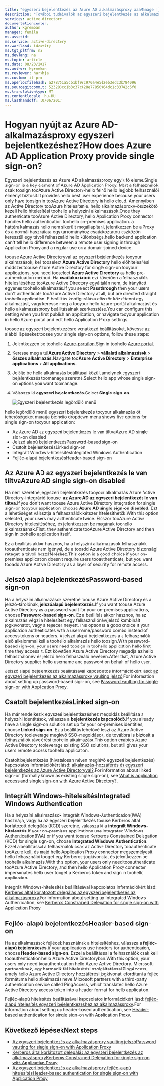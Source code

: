 ```yaml
---
title: "egyszeri bejelentkezés az Azure AD alkalmazásproxy aaaManage |} Microsoft Docs"
description: "További tudnivalók az egyszeri bejelentkezés az alkalmazásproxy hello alapjai"
services: active-directory
documentationcenter: 
author: kgremban
manager: femila
ms.assetid: 
ms.service: active-directory
ms.workload: identity
ms.tgt_pltfrm: na
ms.devlang: na
ms.topic: article
ms.date: 08/23/2017
ms.author: kgremban
ms.reviewer: harshja
ms.custom: it-pro
ms.openlocfilehash: a278751a5cb1bf98c970a4e5d2eb3edc3b784096
ms.sourcegitcommit: 523283cc1b3c37c428e77850964dc1c33742c5f0
ms.translationtype: MT
ms.contentlocale: hu-HU
ms.lasthandoff: 10/06/2017
---
```

# <a name="how-does-azure-ad-application-proxy-provide-single-sign-on"></a><span data-ttu-id="84d76-103">Hogyan nyújt az Azure AD-alkalmazásproxy egyszeri bejelentkezéshez?</span><span class="sxs-lookup"><span data-stu-id="84d76-103">How does Azure AD Application Proxy provide single sign-on?</span></span>

<span data-ttu-id="84d76-104">Egyszeri bejelentkezés az Azure AD alkalmazásproxy egyik fő eleme.</span><span class="sxs-lookup"><span data-stu-id="84d76-104">Single sign-on is a key element of Azure AD Application Proxy.</span></span>  <span data-ttu-id="84d76-105">Mert a felhasználók csak toosign tooAzure Active Directory-hello felhő hello legjobb felhasználói élményt biztosít.</span><span class="sxs-lookup"><span data-stu-id="84d76-105">It provides hello best user experience because your users only have toosign in tooAzure Active Directory in hello cloud.</span></span> <span data-ttu-id="84d76-106">Amennyiben az Active Directory tooAzure hitelesítenie, hello alkalmazásproxy-összekötő kezeli hello hitelesítési toohello a helyszíni alkalmazások.</span><span class="sxs-lookup"><span data-stu-id="84d76-106">Once they authenticate tooAzure Active Directory, hello Application Proxy connector handles hello authentication toohello on-premises application.</span></span> <span data-ttu-id="84d76-107">a háttéralkalmazás hello nem sikerült megállapítani, jelentkezzen be a Proxy és a normál használata egy tartományhoz csatlakoztatott eszközön keresztül egy távoli felhasználó hello különbsége.</span><span class="sxs-lookup"><span data-stu-id="84d76-107">hello backend application can't tell hello difference between a remote user signing in through Application Proxy and a regular use on a domain-joined device.</span></span> 

<span data-ttu-id="84d76-108">toouse Azure Active Directoryval az egyszeri bejelentkezés tooyour alkalmazások, kell tooselect **Azure Active Directory** hello előhitelesítési módszer.</span><span class="sxs-lookup"><span data-stu-id="84d76-108">toouse Azure Active Directory for single sign-on tooyour applications, you need tooselect **Azure Active Directory** as hello pre-authentication method.</span></span> <span data-ttu-id="84d76-109">Ha **csatlakoztatott** ezt követően a felhasználók hitelesítéséhez tooAzure Active Directory egyáltalán nem, de irányított egyenes toohello alkalmazás.</span><span class="sxs-lookup"><span data-stu-id="84d76-109">If you select **Passthrough** then your users don't authenticate tooAzure Active Directory at all, but are directed straight toohello application.</span></span> <span data-ttu-id="84d76-110">E beállítás konfigurálása először közzétenni egy alkalmazást, vagy keresse meg a tooyour hello Azure-portál alkalmazást és hello alkalmazásproxy beállításainak szerkesztése.</span><span class="sxs-lookup"><span data-stu-id="84d76-110">You can configure this setting when you first publish an application, or navigate tooyour application in hello Azure portal and edit hello Application Proxy settings.</span></span> 

<span data-ttu-id="84d76-111">toosee az egyszeri bejelentkezésre vonatkozó beállításokat, kövesse az alábbi lépéseket:</span><span class="sxs-lookup"><span data-stu-id="84d76-111">toosee your single sign-on options, follow these steps:</span></span>

1. <span data-ttu-id="84d76-112">Jelentkezzen be toohello [Azure-portálon](https://portal.azure.com).</span><span class="sxs-lookup"><span data-stu-id="84d76-112">Sign in toohello [Azure portal](https://portal.azure.com).</span></span>
2. <span data-ttu-id="84d76-113">Keresse meg a túl**Azure Active Directory** > **vállalati alkalmazások** > **összes alkalmazás**.</span><span class="sxs-lookup"><span data-stu-id="84d76-113">Navigate too**Azure Active Directory** > **Enterprise applications** > **All applications**.</span></span>
3. <span data-ttu-id="84d76-114">Jelölje be hello alkalmazás beállításai közül, amelynek egyszeri bejelentkezés toomanage szeretné.</span><span class="sxs-lookup"><span data-stu-id="84d76-114">Select hello app whose single sign-on options you want toomanage.</span></span>
4. <span data-ttu-id="84d76-115">Válassza ki **egyszeri bejelentkezés**.</span><span class="sxs-lookup"><span data-stu-id="84d76-115">Select **Single sign-on**.</span></span>

   ![Egyszeri bejelentkezés legördülő menü](./media/application-proxy-sso-overview/single-sign-on-mode.png)

<span data-ttu-id="84d76-117">hello legördülő menü egyszeri bejelentkezés tooyour alkalmazás öt lehetőségeket mutatja be:</span><span class="sxs-lookup"><span data-stu-id="84d76-117">hello dropdown menu shows five options for single sign-on tooyour application:</span></span>

* <span data-ttu-id="84d76-118">Az Azure AD az egyszeri bejelentkezés le van tiltva</span><span class="sxs-lookup"><span data-stu-id="84d76-118">Azure AD single sign-on disabled</span></span>
* <span data-ttu-id="84d76-119">Jelszó alapú bejelentkezés</span><span class="sxs-lookup"><span data-stu-id="84d76-119">Password-based sign-on</span></span>
* <span data-ttu-id="84d76-120">Csatolt bejelentkezés</span><span class="sxs-lookup"><span data-stu-id="84d76-120">Linked sign-on</span></span>
* <span data-ttu-id="84d76-121">Integrált Windows-hitelesítés</span><span class="sxs-lookup"><span data-stu-id="84d76-121">Integrated Windows Authentication</span></span>
* <span data-ttu-id="84d76-122">Fejléc-alapú bejelentkezés</span><span class="sxs-lookup"><span data-stu-id="84d76-122">Header-based sign-on</span></span>

## <a name="azure-ad-single-sign-on-disabled"></a><span data-ttu-id="84d76-123">Az Azure AD az egyszeri bejelentkezés le van tiltva</span><span class="sxs-lookup"><span data-stu-id="84d76-123">Azure AD single sign-on disabled</span></span>

<span data-ttu-id="84d76-124">Ha nem szeretné, egyszeri bejelentkezés tooyour alkalmazás Azure Active Directory-integráció toouse, **az Azure AD az egyszeri bejelentkezés le van tiltva**.</span><span class="sxs-lookup"><span data-stu-id="84d76-124">If you don't want toouse Azure Active Directory integration for single sign-on tooyour application, choose **Azure AD single sign-on disabled**.</span></span> <span data-ttu-id="84d76-125">Ezt a lehetőséget választja a felhasználók kétszer hitelesíthetők.</span><span class="sxs-lookup"><span data-stu-id="84d76-125">With this option selected, your users may authenticate twice.</span></span> <span data-ttu-id="84d76-126">Először tooAzure Active Directory hitelesítéséhez, és jelentkezzen be magának toohello alkalmazásnak.</span><span class="sxs-lookup"><span data-stu-id="84d76-126">First, they authenticate tooAzure Active Directory and then sign in toohello application itself.</span></span> 

<span data-ttu-id="84d76-127">Ez a beállítás akkor hasznos, ha a helyszíni alkalmazások felhasználók tooauthenticate nem igényel, de a tooadd Azure Active Directory biztonsági réteget, a távoli hozzáféréshez.</span><span class="sxs-lookup"><span data-stu-id="84d76-127">This option is a good choice if your on-premises application doesn't require users tooauthenticate, but you want tooadd Azure Active Directory as a layer of security for remote access.</span></span> 

## <a name="password-based-sign-on"></a><span data-ttu-id="84d76-128">Jelszó alapú bejelentkezés</span><span class="sxs-lookup"><span data-stu-id="84d76-128">Password-based sign-on</span></span>

<span data-ttu-id="84d76-129">Ha a helyszíni alkalmazások szeretné toouse Azure Active Directory és a jelszó-tárolónak, **jelszóalapú bejelentkezés**.</span><span class="sxs-lookup"><span data-stu-id="84d76-129">If you want toouse Azure Active Directory as a password vault for your on-premises applications, choose **Password-based sign-on**.</span></span> <span data-ttu-id="84d76-130">Ez a beállítás akkor hasznos, ha az alkalmazás végzi a hitelesítést egy felhasználónév/jelszó kombinált jogkivonatot, vagy a fejlécek helyett.</span><span class="sxs-lookup"><span data-stu-id="84d76-130">This option is a good choice if your application authenticates with a username/password combo instead of access tokens or headers.</span></span> <span data-ttu-id="84d76-131">A jelszó alapú bejelentkezés a a felhasználók első alkalommal kell a toohello alkalmazás hello toosign.</span><span class="sxs-lookup"><span data-stu-id="84d76-131">With password-based sign-on, your users need toosign in toohello application hello first time they access it.</span></span> <span data-ttu-id="84d76-132">Ezt követően Azure Active Directory megadja az hello felhasználónév és jelszó hello felhasználó nevében.</span><span class="sxs-lookup"><span data-stu-id="84d76-132">After that, Azure Active Directory supplies hello username and password on behalf of hello user.</span></span> 

<span data-ttu-id="84d76-133">Jelszó alapú bejelentkezés beállításával kapcsolatos információkért lásd: [az egyszeri bejelentkezés az alkalmazásproxy vaulting jelszó](application-proxy-sso-azure-portal.md).</span><span class="sxs-lookup"><span data-stu-id="84d76-133">For information about setting up password-based sign-on, see [Password vaulting for single sign-on with Application Proxy](application-proxy-sso-azure-portal.md).</span></span>

## <a name="linked-sign-on"></a><span data-ttu-id="84d76-134">Csatolt bejelentkezés</span><span class="sxs-lookup"><span data-stu-id="84d76-134">Linked sign-on</span></span>

<span data-ttu-id="84d76-135">Ha már rendelkezik egyszeri bejelentkezéshez megoldás beállítása a helyszíni identitások, válassza a **bejelentkezés kapcsolódó**.</span><span class="sxs-lookup"><span data-stu-id="84d76-135">If you already have a single sign-on solution set up for your on-premises identities, choose **Linked sign-on**.</span></span> <span data-ttu-id="84d76-136">Ez a beállítás lehetővé teszi az Azure Active Directory tooleverage meglévő SSO-megoldások, de továbbra is biztosít a felhasználók távelérési toohello alkalmazást.</span><span class="sxs-lookup"><span data-stu-id="84d76-136">This option enables Azure Active Directory tooleverage existing SSO solutions, but still gives your users remote access toohello application.</span></span> 

<span data-ttu-id="84d76-137">Csatolt bejelentkezés (hivatalosan néven meglévő egyszeri bejelentkezés) kapcsolatos információkért lásd: [alkalmazás-hozzáférés és egyszeri bejelentkezés az Azure Active Directoryval?](active-directory-appssoaccess-whatis.md#how-does-single-sign-on-with-azure-active-directory-work).</span><span class="sxs-lookup"><span data-stu-id="84d76-137">For information about linked sign-on (formally known as existing single sign-on), see [What is application access and single sign-on with Azure Active Directory?](active-directory-appssoaccess-whatis.md#how-does-single-sign-on-with-azure-active-directory-work).</span></span>

## <a name="integrated-windows-authentication"></a><span data-ttu-id="84d76-138">Integrált Windows-hitelesítés</span><span class="sxs-lookup"><span data-stu-id="84d76-138">Integrated Windows Authentication</span></span>

<span data-ttu-id="84d76-139">Ha a helyszíni alkalmazások integrált Windows-Authentication(IWA) használja, vagy ha az egyszeri bejelentkezés toouse Kerberos által korlátozott delegálás (KCD) szeretne, válassza ki a **integrált Windows-hitelesítés**.</span><span class="sxs-lookup"><span data-stu-id="84d76-139">If your on-premises applications use Integrated Windows Authentication(IWA) or if you want toouse Kerberos Constrained Delegation (KCD) for single sign-on, choose **Integrated Windows Authentication**.</span></span> <span data-ttu-id="84d76-140">Ezzel a beállítással a felhasználók csak az Active Directory tooauthenticate tooAzure kell, és majd hello Application Proxy connector megszemélyesít hello felhasználói tooget egy Kerberos-jogkivonata, és jelentkezzen be toohello alkalmazás.</span><span class="sxs-lookup"><span data-stu-id="84d76-140">With this option, your users only need tooauthenticate tooAzure Active Directory, and then hello Application Proxy connector impersonates hello user tooget a Kerberos token and sign in toohello application.</span></span> 

<span data-ttu-id="84d76-141">Integrált Windows-hitelesítés beállításával kapcsolatos információkért lásd: [Kerberos által korlátozott delegálás az egyszeri bejelentkezés az alkalmazásproxy](active-directory-application-proxy-sso-using-kcd.md).</span><span class="sxs-lookup"><span data-stu-id="84d76-141">For information about setting up Integrated Windows Authentication, see [Kerberos Constrained Delegation for single sign-on with Application Proxy](active-directory-application-proxy-sso-using-kcd.md).</span></span>

## <a name="header-based-sign-on"></a><span data-ttu-id="84d76-142">Fejléc-alapú bejelentkezés</span><span class="sxs-lookup"><span data-stu-id="84d76-142">Header-based sign-on</span></span> 

<span data-ttu-id="84d76-143">Ha az alkalmazások fejlécek használnak a hitelesítéshez, válassza a **fejléc-alapú bejelentkezés**.</span><span class="sxs-lookup"><span data-stu-id="84d76-143">If your applications use headers for authentication, choose **Header-based sign-on**.</span></span> <span data-ttu-id="84d76-144">Ezzel a beállítással a felhasználók csak kell tooauthentication hello Azure Active Directoryban.</span><span class="sxs-lookup"><span data-stu-id="84d76-144">With this option, your users only need tooauthentication hello Azure Active Directory.</span></span> <span data-ttu-id="84d76-145">Microsoft-partnereknek, egy harmadik fél hitelesítési szolgáltatással PingAccess, amely hello Azure Active Directory hozzáférési jogkivonat lefordítani a fejléc formátuma hello alkalmazás neve.</span><span class="sxs-lookup"><span data-stu-id="84d76-145">Microsoft partners with a third-party authentication service called PingAccess, which translated hello Azure Active Directory access token into a header format for hello application.</span></span> 

<span data-ttu-id="84d76-146">Fejléc-alapú hitelesítés beállításával kapcsolatos információkért lásd: [fejléc-alapú hitelesítés egyszeri bejelentkezéshez az alkalmazásproxy](application-proxy-ping-access.md).</span><span class="sxs-lookup"><span data-stu-id="84d76-146">For information about setting up header-based authentication, see [Header-based authentication for single sign-on with Application Proxy](application-proxy-ping-access.md).</span></span>

## <a name="next-steps"></a><span data-ttu-id="84d76-147">Következő lépések</span><span class="sxs-lookup"><span data-stu-id="84d76-147">Next steps</span></span>

- [<span data-ttu-id="84d76-148">Az egyszeri bejelentkezés az alkalmazásproxy vaulting jelszó</span><span class="sxs-lookup"><span data-stu-id="84d76-148">Password vaulting for single sign-on with Application Proxy</span></span>](application-proxy-sso-azure-portal.md)
- [<span data-ttu-id="84d76-149">Kerberos által korlátozott delegálás az egyszeri bejelentkezés az alkalmazásproxy</span><span class="sxs-lookup"><span data-stu-id="84d76-149">Kerberos Constrained Delegation for single sign-on with Application Proxy</span></span>](active-directory-application-proxy-sso-using-kcd.md)
- [<span data-ttu-id="84d76-150">Az egyszeri bejelentkezés az alkalmazásproxy fejléc-alapú hitelesítés</span><span class="sxs-lookup"><span data-stu-id="84d76-150">Header-based authentication for single sign-on with Application Proxy</span></span>](application-proxy-ping-access.md) 
